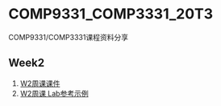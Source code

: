# COMP9331_COMP3331_20T3
COMP9331/COMP3331课程资料分享

## Week2
1. [W2周课课件](https://github.com/lrlrlrlr/COMP9331_COMP3331_20T3/blob/master/%E5%85%A8%E5%AD%A6%E6%9C%9F%E8%A7%A3%E6%9E%90%E7%8F%ADw2.pdf)  
1. [W2周课 Lab参考示例](https://github.com/lrlrlrlr/COMP9331_COMP3331_20T3/blob/master/Labs/Lab1/w2_report.docx)
